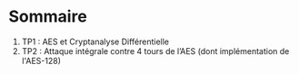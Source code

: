 # Sommaire
1. TP1 : AES et Cryptanalyse Différentielle
2. TP2 : Attaque intégrale contre 4 tours de l’AES (dont implémentation de l'AES-128)
